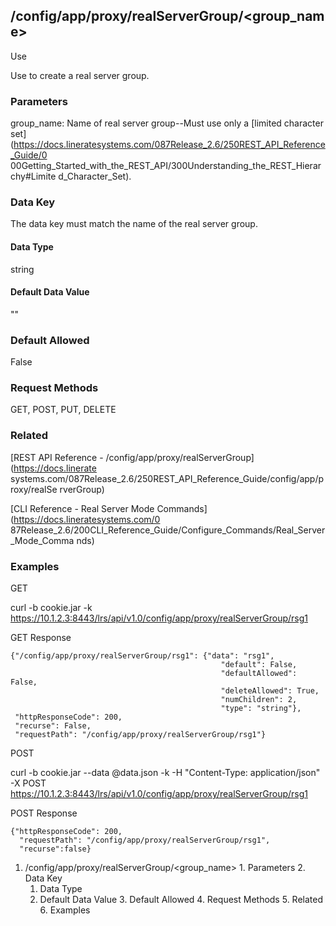 ## /config/app/proxy/realServerGroup/<group_name>

Use

Use to create a real server group.

### Parameters

group_name: Name of real server group--Must use only a [limited character set]
(https://docs.lineratesystems.com/087Release_2.6/250REST_API_Reference_Guide/0
00Getting_Started_with_the_REST_API/300Understanding_the_REST_Hierarchy#Limite
d_Character_Set).

### Data Key

The data key must match the name of the real server group.

#### Data Type

string

#### Default Data Value

""

### Default Allowed

False

### Request Methods

GET, POST, PUT, DELETE

### Related

[REST API Reference - /config/app/proxy/realServerGroup](https://docs.linerate
systems.com/087Release_2.6/250REST_API_Reference_Guide/config/app/proxy/realSe
rverGroup)

[CLI Reference - Real Server Mode Commands](https://docs.lineratesystems.com/0
87Release_2.6/200CLI_Reference_Guide/Configure_Commands/Real_Server_Mode_Comma
nds)

### Examples

GET

curl -b cookie.jar -k
https://10.1.2.3:8443/lrs/api/v1.0/config/app/proxy/realServerGroup/rsg1

GET Response

    
    {"/config/app/proxy/realServerGroup/rsg1": {"data": "rsg1",
                                                   "default": False,
                                                   "defaultAllowed": False,
                                                   "deleteAllowed": True,
                                                   "numChildren": 2,
                                                   "type": "string"},
     "httpResponseCode": 200,
     "recurse": False,
     "requestPath": "/config/app/proxy/realServerGroup/rsg1"}
    

POST

curl -b cookie.jar --data @data.json -k -H "Content-Type: application/json" -X
POST https://10.1.2.3:8443/lrs/api/v1.0/config/app/proxy/realServerGroup/rsg1

POST Response

    
    {"httpResponseCode": 200,
      "requestPath": "/config/app/proxy/realServerGroup/rsg1",
      "recurse":false}

  1. /config/app/proxy/realServerGroup/<group_name>
    1. Parameters
    2. Data Key
      1. Data Type
      2. Default Data Value
    3. Default Allowed
    4. Request Methods
    5. Related
    6. Examples

